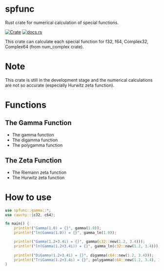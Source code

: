# spfunc
Rust crate for numerical calculation of special functions.

[![Crate](http://meritbadge.herokuapp.com/spfunc)](https://crates.io/crates/spfunc)
[![docs.rs](https://docs.rs/spfunc/badge.svg)](https://docs.rs/spfunc)

This crate can calculate each special function for f32, f64, Complex32, Complex64 (from num_complex crate).

# Note
This crate is still in the development stage and the numerical calculations are not so accurate (especially Hurwitz zeta function).

# Functions
## The Gamma Function
- The gamma function
- The digamma function
- The polygamma function

## The Zeta Function
- The Riemann zeta function
- The Hurwitz zeta function

# How to use
```rust
use spfunc::gamma::*;
use cauchy::{c32, c64};

fn main() {
    println!("Gamma(1.0) = {}", gamma(1.0));
    println!("ln(Gamma(1.0)) = {}", gamma_ln(1.0));

    println!("Gamma(1.2+3.4i) = {}", gamma(c32::new(1.2, 3.4)));
    println!("ln(Gamma(1.2+3.4i)) = {}", gamma_ln(c32::new(1.2, 3.4)));
    
    println!("DiGamma(1.2+3.4i) = {}", digamma(c64::new(1.2, 3.4)));
    println!("TriGamma(1.2+3.4i) = {}", polygamma(c64::new(1.2, 3.4), 1))
}
```